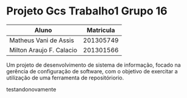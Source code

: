 # Projeto Gcs Trabalho1 Grupo 16
Aluno | Matricula
---------|---------
Matheus Vani de Assis | 201305749
Milton Araujo F. Calacio | 201301566
Um projeto de desenvolvimento de sistema de informação, focado na gerência de configuração de software, com o objetivo de exercitar a utilização de uma ferramenta de repositóriorio.

testandonovamente
